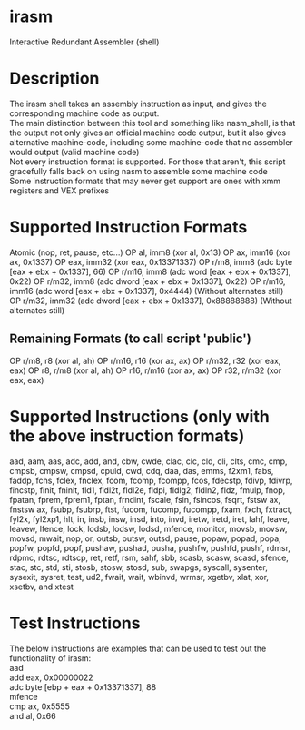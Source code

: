 # irasm
Interactive Redundant Assembler (shell)

# Description
The irasm shell takes an assembly instruction as input, and gives the corresponding machine code as output.<br>
The main distinction between this tool and something like nasm_shell, is that the output not only gives an official machine code output, but it also gives alternative machine-code, including some machine-code that no assembler would output (valid machine code)<br>
Not every instruction format is supported. For those that aren't, this script gracefully falls back on using nasm to assemble some machine code<br>
Some instruction formats that may never get support are ones with xmm registers and VEX prefixes

# Supported Instruction Formats
Atomic (nop, ret, pause, etc...)
OP al, imm8 (xor al, 0x13)
OP ax, imm16 (xor ax, 0x1337)
OP eax, imm32 (xor eax, 0x13371337)
OP r/m8, imm8 (adc byte [eax + ebx + 0x1337], 66)
OP r/m16, imm8 (adc word [eax + ebx + 0x1337], 0x22)
OP r/m32, imm8 (adc dword [eax + ebx + 0x1337], 0x22)
OP r/m16, imm16 (adc word [eax + ebx + 0x1337], 0x4444) (Without alternates still)
OP r/m32, imm32 (adc dword [eax + ebx + 0x1337], 0x88888888) (Without alternates still)

## Remaining Formats (to call script 'public')
OP r/m8, r8 (xor al, ah)
OP r/m16, r16 (xor ax, ax)
OP r/m32, r32 (xor eax, eax)
OP r8, r/m8 (xor al, ah)
OP r16, r/m16 (xor ax, ax)
OP r32, r/m32 (xor eax, eax)

# Supported Instructions (only with the above instruction formats)
aad, aam, aas, adc, add, and, cbw, cwde, clac, clc, cld, cli, clts, cmc, cmp, cmpsb, cmpsw, cmpsd, cpuid, cwd, cdq, daa, das, emms, f2xm1, fabs, faddp, fchs, fclex, fnclex, fcom, fcomp, fcompp, fcos, fdecstp, fdivp, fdivrp, fincstp, finit, fninit, fld1, fldl2t, fldl2e, fldpi, fldlg2, fldln2, fldz, fmulp, fnop, fpatan, fprem, fprem1, fptan, frndint, fscale, fsin, fsincos, fsqrt, fstsw ax, fnstsw ax, fsubp, fsubrp, ftst, fucom, fucomp, fucompp, fxam, fxch, fxtract, fyl2x, fyl2xp1, hlt, in, insb, insw, insd, into, invd, iretw, iretd, iret, lahf, leave, leavew, lfence, lock, lodsb, lodsw, lodsd, mfence, monitor, movsb, movsw, movsd, mwait, nop, or, outsb, outsw, outsd, pause, popaw, popad, popa, popfw, popfd, popf, pushaw, pushad, pusha, pushfw, pushfd, pushf, rdmsr, rdpmc, rdtsc, rdtscp, ret, retf, rsm, sahf, sbb, scasb, scasw, scasd, sfence, stac, stc, std, sti, stosb, stosw, stosd, sub, swapgs, syscall, sysenter, sysexit, sysret, test, ud2, fwait, wait, wbinvd, wrmsr, xgetbv, xlat, xor, xsetbv, and xtest

# Test Instructions
The below instructions are examples that can be used to test out the functionality of irasm:<br>
aad<br>
add eax, 0x00000022<br>
adc byte [ebp + eax + 0x13371337], 88<br>
mfence<br>
cmp ax, 0x5555<br>
and al, 0x66<br>
